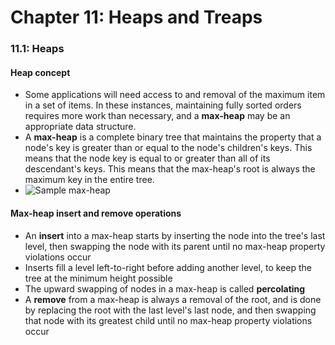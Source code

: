 # Chapter 11: Heaps and Treaps

### 11.1: Heaps
#### Heap concept
- Some applications will need access to and removal of the maximum item in a set of items. In these instances, maintaining fully sorted orders requires more work than necessary, and a **max-heap** may be an appropriate data structure.
- A **max-heap** is a complete binary tree that maintains the property that a node's key is greater than or equal to the node's children's keys. This means that the node key is equal to or greater than all of its descendant's keys. This means that the max-heap's root is always the maximum key in the entire tree.
- ![Sample max-heap](images/figure-11.1.1.png)
#### Max-heap insert and remove operations
- An **insert** into a max-heap starts by inserting the node into the tree's last level, then swapping the node with its parent until no max-heap property violations occur
- Inserts fill a level left-to-right before adding another level, to keep the tree at the minimum height possible
- The upward swapping of nodes in a max-heap is called **percolating**
- A **remove** from a max-heap is always a removal of the root, and is done by replacing the root with the last level's last node, and then swapping that node with its greatest child until no max-heap property violations occur